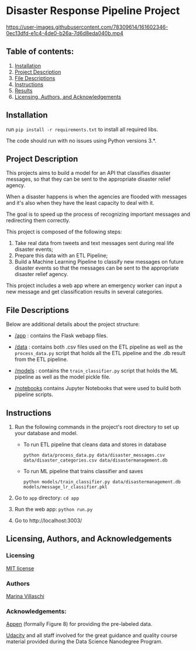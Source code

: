 # Disaster Response Pipeline Project




https://user-images.githubusercontent.com/78309614/161602346-0ec13dfd-e1c4-4de0-b26a-7d6d8eda040b.mp4




## Table of contents:

1. [Installation](#installation)
2. [Project Description](#description)
3. [File Descriptions](#files)
4. [Instructions](#instructions)
5. [Results](#results)
6. [Licensing, Authors, and Acknowledgements](#licensing)

## Installation <a name="installation"></a>

run `pip install -r requirements.txt` to install all required libs.

The code should run with no issues using Python versions 3.*.


## Project Description <a name="description"></a>

This projects aims to build a model for an API that classifies disaster messages, so that they can be sent to the appropriate disaster relief agency. 

When a disaster happens is when the agencies are flooded with messages and it's also when they have the least capacity to deal with it.

The goal is to speed up the process of recognizing important messages and redirecting them correctly.

This project is composed of the following steps:

1. Take real data from tweets and text messages sent during real life disaster events;
2. Prepare this data with an ETL Pipeline;
3. Build a Machine Learning Pipeline to classify new messages on future disaster events so that the messages can be sent to the appropriate disaster relief agency.

This project includes a web app where an emergency worker can input a new message and get classification results in several categories.


## File Descriptions <a name="files"></a>

Below are additional details about the project structure:

* [/app](https://github.com/marinavillaschi/disaster-response-pipeline/tree/main/app) : contains the Flask webapp files. 

* [/data](https://github.com/marinavillaschi/disaster-response-pipeline/tree/main/data) : contains both .csv files used on the ETL pipeline as well as the `process_data.py` script that holds all the ETL pipeline and the .db result from the ETL pipeline.

* [/models](https://github.com/marinavillaschi/disaster-response-pipeline/tree/main/models) : contains the `train_classifier.py` script that holds the ML pipeline as well as the model pickle file.

* [/notebooks](https://github.com/marinavillaschi/disaster-response-pipeline/tree/main/notebooks)  contains Jupyter Notebooks that were used to build both pipeline scripts.



## Instructions <a name="instructions"></a>

1. Run the following commands in the project's root directory to set up your database and model.

    - To run ETL pipeline that cleans data and stores in database

        `python data/process_data.py data/disaster_messages.csv data/disaster_categories.csv data/disastermanagement.db`

    - To run ML pipeline that trains classifier and saves

        `python models/train_classifier.py data/disastermanagement.db models/message_lr_classifier.pkl`

2. Go to `app` directory: `cd app`

3. Run the web app: `python run.py`

4. Go to http://localhost:3003/


## Licensing, Authors, and Acknowledgements <a name="licensing"></a>

### Licensing

[MIT license](https://github.com/marinavillaschi/disaster-response-pipeline/blob/main/license.txt)

### Authors

[Marina Villaschi](https://www.linkedin.com/in/marinavillaschi/?locale=en_US)

### Acknowledgements:

[Appen](https://appen.com/) (formally Figure 8) for providing the pre-labeled data.

[Udacity](https://www.udacity.com/) and all staff involved for the great guidance and quality course material provided during the Data Science Nanodegree Program.

